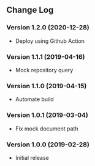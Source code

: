 ## Change Log
### Version 1.2.0 (2020-12-28)
- Deploy using Github Action
### Version 1.1.1 (2019-04-16)
- Mock repository query
### Version 1.1.0 (2019-04-15)
- Automate build
### Version 1.0.1 (2019-03-04)
- Fix mock document path
### Version 1.0.0 (2019-02-28)
- Initial release
